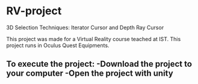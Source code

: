 # RV-project
3D Selection Techniques: Iterator Cursor and Depth Ray Cursor

This project was made for a Virtual Reality course teached at IST.
This project runs in Oculus Quest Equipments.

To execute the project:
  -Download the project to your computer
  -Open the project with unity
  -
  

